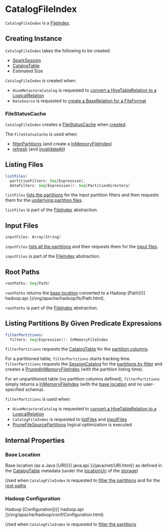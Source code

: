 # CatalogFileIndex

`CatalogFileIndex` is a [FileIndex](FileIndex.md).

## Creating Instance

`CatalogFileIndex` takes the following to be created:

* <span id="sparkSession"> [SparkSession](../SparkSession.md)
* <span id="table"> [CatalogTable](../CatalogTable.md)
* <span id="sizeInBytes"> Estimated Size

`CatalogFileIndex` is created when:

* `HiveMetastoreCatalog` is requested to [convert a HiveTableRelation to a LogicalRelation](../hive/HiveMetastoreCatalog.md#convertToLogicalRelation)
* `DataSource` is requested to [create a BaseRelation for a FileFormat](../DataSource.md#resolveRelation)

### <span id="fileStatusCache"> FileStatusCache

`CatalogFileIndex` creates a [FileStatusCache](FileStatusCache.md#getOrCreate) when [created](#creating-instance).

The `FileStatusCache` is used when:

* [filterPartitions](#filterPartitions) (and create a [InMemoryFileIndex](InMemoryFileIndex.md))
* [refresh](#refresh) (and [invalidateAll](FileStatusCache.md#invalidateAll))

## <span id="listFiles"> Listing Files

```scala
listFiles(
  partitionFilters: Seq[Expression],
  dataFilters: Seq[Expression]): Seq[PartitionDirectory]
```

`listFiles` [lists the partitions](#filterPartitions) for the input partition filters and then requests them for the [underlying partition files](PartitioningAwareFileIndex.md#listFiles).

`listFiles` is part of the [FileIndex](FileIndex.md#listFiles) abstraction.

## <span id="inputFiles"> Input Files

```scala
inputFiles: Array[String]
```

`inputFiles` [lists all the partitions](#filterPartitions) and then requests them for the [input files](PartitioningAwareFileIndex.md#inputFiles).

`inputFiles` is part of the [FileIndex](FileIndex.md#inputFiles) abstraction.

## <span id="rootPaths"> Root Paths

```scala
rootPaths: Seq[Path]
```

`rootPaths` returns the [base location](#baseLocation) converted to a Hadoop [Path]({{ hadoop.api }}/org/apache/hadoop/fs/Path.html).

`rootPaths` is part of the [FileIndex](FileIndex.md#rootPaths) abstraction.

## <span id="filterPartitions"> Listing Partitions By Given Predicate Expressions

```scala
filterPartitions(
  filters: Seq[Expression]): InMemoryFileIndex
```

`filterPartitions` requests the [CatalogTable](#table) for the [partition columns](../CatalogTable.md#partitionColumnNames).

For a partitioned table, `filterPartitions` starts tracking time. `filterPartitions` requests the [SessionCatalog](../SessionState.md#catalog) for the [partitions by filter](../SessionCatalog.md#listPartitionsByFilter) and creates a [PrunedInMemoryFileIndex](PrunedInMemoryFileIndex.md) (with the partition listing time).

For an unpartitioned table (no partition columns defined), `filterPartitions` simply returns a [InMemoryFileIndex](InMemoryFileIndex.md) (with the [base location](#rootPaths) and no user-specified schema).

`filterPartitions` is used when:

* `HiveMetastoreCatalog` is requested to [convert a HiveTableRelation to a LogicalRelation](../hive/HiveMetastoreCatalog.md#convertToLogicalRelation)
* `CatalogFileIndex` is requested to [listFiles](#listFiles) and [inputFiles](#inputFiles)
* [PruneFileSourcePartitions](../logical-optimizations/PruneFileSourcePartitions.md) logical optimization is executed

## Internal Properties

### <span id="baseLocation"> Base Location

Base location (as a Java [URI]({{ java.api }}/java/net/URI.html)) as defined in the [CatalogTable](#table) metadata (under the [locationUri](../CatalogStorageFormat.md#locationUri) of the [storage](../CatalogTable.md#storage))

Used when `CatalogFileIndex` is requested to [filter the partitions](#filterPartitions) and for the [root paths](#rootPaths)

### <span id="hadoopConf"> Hadoop Configuration

Hadoop [Configuration]({{ hadoop.api }}/org/apache/hadoop/conf/Configuration.html)

Used when `CatalogFileIndex` is requested to [filter the partitions](#filterPartitions)
